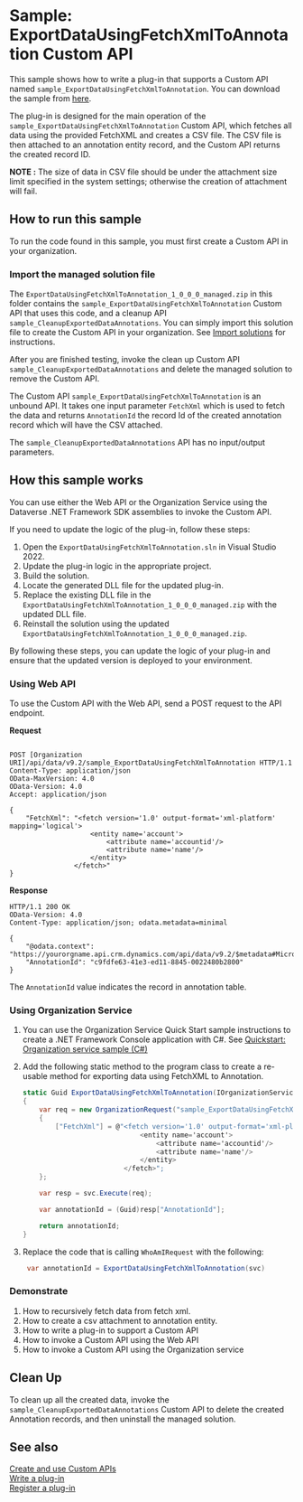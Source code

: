 # Sample: ExportDataUsingFetchXmlToAnnotation Custom API

This sample shows how to write a plug-in that supports a Custom API named `sample_ExportDataUsingFetchXmlToAnnotation`. You can download the sample from [here](https://github.com/Microsoft/PowerApps-Samples/tree/master/cds/orgsvc/C%23/ExportDataUsingFetchXmlToAnnotation).

The plug-in is designed for the main operation of the `sample_ExportDataUsingFetchXmlToAnnotation` Custom API, which fetches all data using the provided FetchXML and creates a CSV file. The CSV file is then attached to an annotation entity record, and the Custom API returns the created record ID.

**NOTE :**
The size of data in CSV file should be under the attachment size limit specified in the system settings; otherwise the creation of attachment will fail.

## How to run this sample

To run the code found in this sample, you must first create a Custom API in your organization.

### Import the managed solution file

The `ExportDataUsingFetchXmlToAnnotation_1_0_0_0_managed.zip` in this folder contains the `sample_ExportDataUsingFetchXmlToAnnotation` Custom API that uses this code, and a cleanup API `sample_CleanupExportedDataAnnotations`. You can simply import this solution file to create the Custom API in your organization.  See [Import solutions](https://docs.microsoft.com/powerapps/maker/data-platform/import-update-export-solutions) for instructions.

After you are finished testing, invoke the clean up Custom API `sample_CleanupExportedDataAnnotations` and delete the managed solution to remove the Custom API.

The Custom API `sample_ExportDataUsingFetchXmlToAnnotation` is an unbound API. It takes one input parameter `FetchXml` which is used to fetch the data and returns `AnnotationId` the record Id of the created annotation record which will have the CSV attached.

The `sample_CleanupExportedDataAnnotations` API has no input/output parameters.

## How this sample works

You can use either the Web API or the Organization Service using the Dataverse .NET Framework SDK assemblies to invoke the Custom API.

If you need to update the logic of the plug-in, follow these steps: 

1. Open the `ExportDataUsingFetchXmlToAnnotation.sln` in Visual Studio 2022.
1. Update the plug-in logic in the appropriate project.
1. Build the solution.
1. Locate the generated DLL file for the updated plug-in.
1. Replace the existing DLL file in the `ExportDataUsingFetchXmlToAnnotation_1_0_0_0_managed.zip` with the updated DLL file.
1. Reinstall the solution using the updated `ExportDataUsingFetchXmlToAnnotation_1_0_0_0_managed.zip`.

By following these steps, you can update the logic of your plug-in and ensure that the updated version is deployed to your environment.

### Using Web API
To use the Custom API with the Web API, send a POST request to the API endpoint.

 **Request**

```http

POST [Organization URI]/api/data/v9.2/sample_ExportDataUsingFetchXmlToAnnotation HTTP/1.1
Content-Type: application/json
OData-MaxVersion: 4.0
OData-Version: 4.0
Accept: application/json

{
    "FetchXml": "<fetch version='1.0' output-format='xml-platform' mapping='logical'>
                    <entity name='account'>
                        <attribute name='accountid'/>
                        <attribute name='name'/>  
                    </entity>
                </fetch>"
}
```

 **Response**

```http
HTTP/1.1 200 OK
OData-Version: 4.0
Content-Type: application/json; odata.metadata=minimal
```
```
{
    "@odata.context": "https://yourorgname.api.crm.dynamics.com/api/data/v9.2/$metadata#Microsoft.Dynamics.CRM.sample_ExportDataUsingFetchXmlToAnnotation",
    "AnnotationId": "c9fdfe63-41e3-ed11-8845-0022480b2800"
}
```
The `AnnotationId` value indicates the record in annotation table.


### Using Organization Service

1. You can use the Organization Service Quick Start sample instructions to create a .NET Framework Console application with C#. See [Quickstart: Organization service sample (C#)](https://docs.microsoft.com/en-us/powerapps/developer/data-platform/org-service/quick-start-org-service-console-app)
1. Add the following static method to the program class to create a re-usable method for exporting data using FetchXML to Annotation.

   ```csharp
   static Guid ExportDataUsingFetchXmlToAnnotation(IOrganizationService svc)
   {
       var req = new OrganizationRequest("sample_ExportDataUsingFetchXmlToAnnotation")
       {
           ["FetchXml"] = @"<fetch version='1.0' output-format='xml-platform' mapping='logical'>
                                <entity name='account'>
                                    <attribute name='accountid'/>
                                    <attribute name='name'/>  
                                </entity>
                            </fetch>";
       };

       var resp = svc.Execute(req);

       var annotationId = (Guid)resp["AnnotationId"];

       return annotationId;
   }
   ```

1. Replace the code that is calling `WhoAmIRequest` with the following:

   ```csharp
    var annotationId = ExportDataUsingFetchXmlToAnnotation(svc)
   ```

### Demonstrate

1. How to recursively fetch data from fetch xml.
1. How to create a csv attachment to annotation entity.
1. How to write a plug-in to support a Custom API
1. How to invoke a Custom API using the Web API
1. How to invoke a Custom API using the Organization service

## Clean Up

To clean up all the created data, invoke the `sample_CleanupExportedDataAnnotations` Custom API to delete the created Annotation records, and then uninstall the managed solution.

## See also

[Create and use Custom APIs](https://docs.microsoft.com/powerapps/developer/data-platform/custom-api)<br />
[Write a plug-in](https://docs.microsoft.com/powerapps/developer/common-data-service/write-plug-in)<br />
[Register a plug-in](https://docs.microsoft.com/powerapps/developer/common-data-service/register-plug-in)